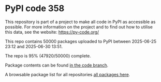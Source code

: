 # PyPI code 358

This repository is part of a project to make all code in PyPI as accessible as possible. For more information 
on the project and to find out how to utilise this data, see the website: https://py-code.org/

This repo contains 50000 packages uploaded to PyPI between 
2025-06-25 23:12 and 2025-06-30 13:51.

The repo is 95% (47920/50000) complete.

Package contents can be found [in the code branch](https://github.com/pypi-data/pypi-mirror-358/tree/code/packages).

A browsable package list for all repositories [all packages here](https://py-code.org/repositories/pypi-mirror-358).


